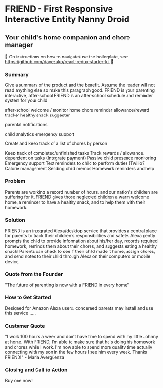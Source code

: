 # FRIEND - First Responsive Interactive Entity Nanny Droid #
## Your child's home companion and chore manager

🎉 On instructions on how to navigate/use the boilerplate, see: https://github.com/davezuko/react-redux-starter-kit 🎉

### Summary

Give a summary of the product and the benefit. Assume the reader will not read anything else so make this paragraph good.
FRIEND is your parenting interactive, after-school FRIEND is an after-school schedule and reminder system for your child

after-school welcome / monitor
home chore reminder
allowance/reward tracker
healthy snack suggester

parental notifications

child analytics
emergency support

Create and keep track of a list of chores by person

Keep track of completed/unfinished tasks
Track rewards / allowance, dependent on tasks (Integrate payment)
Passive child presence monitoring
Emergency support
Text reminders to child to perform duties (Twilio?)
Calorie management
Sending child memos
Homework reminders and help

### Problem
Parents are working a record number of hours, and our nation's children are suffering for it. FRIEND gives those neglected children a warm welcome home, a reminder to have a healthy snack, and to help them with their homework.

### Solution
FRIEND is an integrated Alexa/desktop service that provides a central place for parents to track their children's responsibilities and safety. Alexa gently prompts the child to provide information about his/her day, records required homework, reminds them about their chores, and suggests eating a healthy snack! Parents can check to see if their child made it home, assign chores, and send notes to their child through Alexa on their computers or mobile device.

### Quote from the Founder
"The future of parenting is now with a FRIEND in every home"

### How to Get Started
Designed for Amazon Alexa users, concerned parents may install and use this service .....

### Customer Quote
"I work 100 hours a week and don't have time to spend with my little Johnny at home. With FRIEND, I'm able to make sure that he's doing his homework and chores while I work. I'm now able to spend more quality time actually connecting with my son in the few hours I see him every week. Thanks FRIEND!" - Maria Avergüenza

### Closing and Call to Action
Buy one now!
